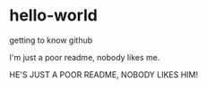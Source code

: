 # hello-world
getting to know github

I'm just a poor readme, nobody likes me.

HE'S JUST A POOR README, NOBODY LIKES HIM!
